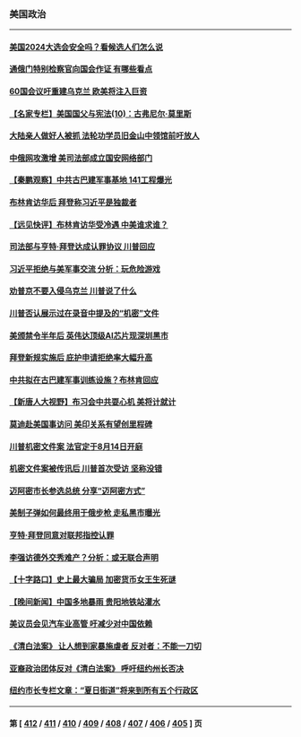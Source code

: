 ### 美国政治
---
#### [美国2024大选会安全吗？看候选人们怎么说](../../pages/ncid1078159/n14020252.md) 
#### [通俄门特别检察官向国会作证 有哪些看点](../../pages/ncid1078159/n14020313.md) 
#### [60国会议吁重建乌克兰 欧美将注入巨资](../../pages/ncid1078159/n14020395.md) 
#### [【名家专栏】美国国父与宪法(10)：古弗尼尔‧莫里斯](../../pages/ncid1078159/n14016751.md) 
#### [大陆亲人做好人被抓  法轮功学员旧金山中领馆前吁放人](../../pages/ncid1078159/n14020046.md) 
#### [中俄网攻激增 美司法部成立国安网络部门](../../pages/ncid1078159/n14020109.md) 
#### [【秦鹏观察】中共古巴建军事基地 141工程爆光](../../pages/ncid1078159/n14019876.md) 
#### [布林肯访华后 拜登称习近平是独裁者](../../pages/ncid1078159/n14019940.md) 
#### [【远见快评】布林肯访华受冷遇 中美谁求谁？](../../pages/ncid1078159/n14019836.md) 
#### [司法部与亨特‧拜登达成认罪协议 川普回应](../../pages/ncid1078159/n14019799.md) 
#### [习近平拒绝与美军事交流 分析：玩危险游戏](../../pages/ncid1078159/n14019709.md) 
#### [劝普京不要入侵乌克兰 川普说了什么](../../pages/ncid1078159/n14019767.md) 
#### [川普否认展示过在录音中提及的“机密”文件](../../pages/ncid1078159/n14019758.md) 
#### [美颁禁令半年后 英伟达顶级AI芯片现深圳黑市](../../pages/ncid1078159/n14019731.md) 
#### [拜登新规实施后 庇护申请拒绝率大幅升高](../../pages/ncid1078159/n14019801.md) 
#### [中共拟在古巴建军事训练设施？布林肯回应](../../pages/ncid1078159/n14019773.md) 
#### [【新唐人大视野】布习会中共耍心机 美将计就计](../../pages/ncid1078159/n14019749.md) 
#### [莫迪赴美国事访问 美印关系有望创里程碑](../../pages/ncid1078159/n14019738.md) 
#### [川普机密文件案 法官定于8月14日开庭](../../pages/ncid1078159/n14019720.md) 
#### [机密文件案被传讯后 川普首次受访 坚称没错](../../pages/ncid1078159/n14019729.md) 
#### [迈阿密市长参选总统 分享“迈阿密方式”](../../pages/ncid1078159/n14019740.md) 
#### [美制子弹如何最终用于俄步枪 走私黑市曝光](../../pages/ncid1078159/n14019601.md) 
#### [亨特‧拜登同意对联邦指控认罪](../../pages/ncid1078159/n14019691.md) 
#### [李强访德外交秀难产？分析：或无联合声明](../../pages/ncid1078159/n14019652.md) 
#### [【十字路口】史上最大骗局 加密货币女王生死谜](../../pages/ncid1078159/n14019612.md) 
#### [【晚间新闻】中国多地暴雨 贵阳地铁站灌水](../../pages/ncid1078159/n14019467.md) 
#### [美议员会见汽车业高管 吁减少对中国依赖](../../pages/ncid1078159/n14019435.md) 
#### [《清白法案》 让人想到家暴施虐者 反对者：不能一刀切](../../pages/ncid1078159/n14019352.md) 
#### [亚裔政治团体反对《清白法案》 呼吁纽约州长否决](../../pages/ncid1078159/n14019361.md) 
#### [纽约市长专栏文章：“夏日街道”将来到所有五个行政区](../../pages/ncid1078159/n14019363.md) 

---
#### 第 [ [412](./412.md) / [411](./411.md) / [410](./410.md) / [409](./409.md) / [408](./408.md) / [407](./407.md) / [406](./406.md) / [405](./405.md) ] 页
